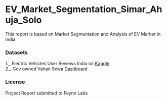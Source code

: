 # EV_Market_Segmentation_Simar_Ahuja_Solo
This report is based on Market Segmentation and Analysis of EV Market in India
###  Datasets
_1.__	Electric Vehicles User Reviews India on [Kaggle](https://www.kaggle.com/datasets/deadprstkrish/ev-cars-user-reviews-india) <br>
_2.__ Gov owned Vahan Sewa [Dashboard](https://vahan.parivahan.gov.in/vahan4dashboard/)
### License
Project Report submitted to Feynn Labs
